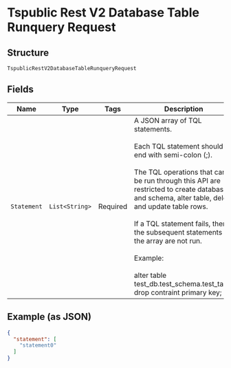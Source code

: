 
# Tspublic Rest V2 Database Table Runquery Request

## Structure

`TspublicRestV2DatabaseTableRunqueryRequest`

## Fields

| Name | Type | Tags | Description | Getter | Setter |
|  --- | --- | --- | --- | --- | --- |
| `Statement` | `List<String>` | Required | A JSON array of TQL statements.<br><br>Each TQL statement should end with semi-colon (;).<br><br>The TQL operations that can be run through this API are restricted to create database and schema, alter table, delete and update table rows.<br><br>If a TQL statement fails, then the subsequent statements in the array are not run.<br><br>Example:<br><br>alter table test_db.test_schema.test_table drop contraint primary key; | List<String> getStatement() | setStatement(List<String> statement) |

## Example (as JSON)

```json
{
  "statement": [
    "statement0"
  ]
}
```

